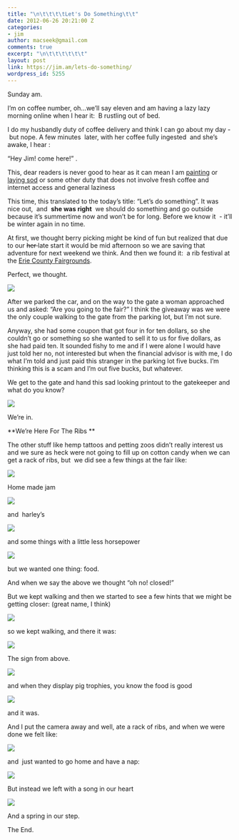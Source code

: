 ```yaml
---
title: "\n\t\t\t\tLet's Do Something\t\t"
date: 2012-06-26 20:21:00 Z
categories:
- jim
author: macseek@gmail.com
comments: true
excerpt: "\n\t\t\t\t\t\t"
layout: post
link: https://jim.am/lets-do-something/
wordpress_id: 5255
---
```


Sunday am.




I’m on coffee number, oh…we’ll say eleven and am having a lazy lazy morning online when I hear it:  B rustling out of bed.




I do my husbandly duty of coffee delivery and think I can go about my day -  but nope. A few minutes  later, with her coffee fully ingested  and she’s awake, I hear :




“Hey Jim! come here!” .




This, dear readers is never good to hear as it can mean I am [painting](http://jim.am/rule-number-1/) or [laying sod](http://jim.am/the-sod-project/) or some other duty that does not involve fresh coffee and internet access and general laziness




This time, this translated to the today’s title: “Let’s do something”. It was nice out,  and  **she was right**  we should do something and go outside because it’s summertime now and won’t be for long. Before we know it  - it’ll be winter again in no time.




At first, we thought berry picking might be kind of fun but realized that due to our <del>her </del>late start it would be mid afternoon so we are saving that adventure for next weekend we think. And then we found it:  a rib festival at the [Erie County Fairgrounds](http://www.the-fairgrounds.com/).




Perfect, we thought.




[![](http://jim.am/images/2012/06/JIM_4636.jpg)](http://jim.am/lets-do-something/jim_4636/)




After we parked the car, and on the way to the gate a woman approached us and asked: “Are you going to the fair?” I think the giveaway was we were the only couple walking to the gate from the parking lot, but I’m not sure.




Anyway, she had some coupon that got four in for ten dollars, so she couldn’t go or something so she wanted to sell it to us for five dollars, as she had paid ten. It sounded fishy to me and if I were alone I would have just told her no, not interested but when the financial advisor is with me, I do what I’m told and just paid this stranger in the parking lot five bucks. I’m thinking this is a scam and I’m out five bucks, but whatever.




We get to the gate and hand this sad looking printout to the gatekeeper and what do you know?




[![](http://jim.am/images/2012/06/JIM_45982.jpg)](http://jim.am/lets-do-something/jim_4598-3/)




We’re in.




**We’re Here For The Ribs **




The other stuff like hemp tattoos and petting zoos didn’t really interest us and we sure as heck were not going to fill up on cotton candy when we can get a rack of ribs, but  we did see a few things at the fair like:




[![](http://jim.am/images/2012/06/JIM_46041.jpg)](http://jim.am/lets-do-something/jim_4604-2/)




Home made jam




[![](http://jim.am/images/2012/06/JIM_4634.jpg)](http://jim.am/lets-do-something/jim_4634/)




and  harley’s




[![](http://jim.am/images/2012/06/JIM_4631.jpg)](http://jim.am/lets-do-something/jim_4631/)




and some things with a little less horsepower




[![](http://jim.am/images/2012/06/JIM_46071.jpg)](http://jim.am/lets-do-something/jim_4607-2/)




but we wanted one thing: food.




And when we say the above we thought “oh no! closed!”




But we kept walking and then we started to see a few hints that we might be getting closer: (great name, I think)




[![](http://jim.am/images/2012/06/JIM_46021.jpg)](http://jim.am/lets-do-something/jim_4602-2/)




so we kept walking, and there it was:




[![](http://jim.am/images/2012/06/JIM_4608.jpg)](http://jim.am/lets-do-something/jim_4608/)




The sign from above.




[![](http://jim.am/images/2012/06/JIM_4609.jpg)](http://jim.am/lets-do-something/jim_4609/)




and when they display pig trophies, you know the food is good




[![](http://jim.am/images/2012/06/JIM_4613.jpg)](http://jim.am/lets-do-something/jim_4613/)




and it was.




And I put the camera away and well, ate a rack of ribs, and when we were done we felt like:




[![](http://jim.am/images/2012/06/JIM_4627.jpg)](http://jim.am/lets-do-something/jim_4627/)




and  just wanted to go home and have a nap:




[![](http://jim.am/images/2012/06/JIM_4629.jpg)](http://jim.am/lets-do-something/jim_4629/)




But instead we left with a song in our heart




[![](http://jim.am/images/2012/06/JIM_4639.jpg)](http://jim.am/lets-do-something/jim_4639/)




And a spring in our step.




The End.




 




 




 




 


		
